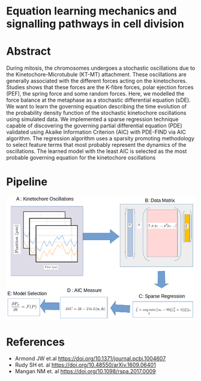 # Equation learning mechanics and signalling pathways in cell division

# Abstract
During mitosis, the chromosomes undergoes a stochastic oscillations due to the Kinetochore-Microtubule (KT-MT) attachment. These oscillations are generally associated with the different forces acting on the kinetochores. Studies shows that these forces are the K-fibre forces, polar ejection forces (PEF), the spring force and some random forces. Here, we modelled the force balance at the metaphase as a stochastic differential equation (sDE). We want to learn the governing equation describing the time evolution of the probability density function of the stochastic kinetochore oscillations using simulated data. We implemented a sparse regression technique capable of discovering the governing partial differential equation (PDE) validated using Akaike Information Criterion (AIC) with PDE-FIND via AIC algorithm. The regression algorithm uses a sparsity promoting methodology to select feature terms that most probably represent the dynamics of the oscillations. The learned model with the least AIC is selected as the most probable governing equation for the kinetochore oscillations

# Pipeline
![Home](https://github.com/NwaObed/EquationLearning/blob/main/Plots/eql_pipeline.png)

# References
- Armond JW et.al https://doi.org/10.1371/journal.pcbi.1004607
- Rudy SH et. al https://doi.org/10.48550/arXiv.1609.06401
- Mangan NM et. al https://doi.org/10.1098/rspa.2017.0009
